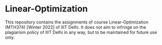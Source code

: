 # Linear-Optimization
This repository contains the assignments of course Linear-Optimization (MTH374) [Winter 2022] of IIIT Delhi. It does not aim to infringe on the plagiarism policy of IIIT Delhi in any way, but to be maintained for future use only.

